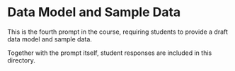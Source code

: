 Data Model and Sample Data 
================

This is the fourth prompt in the course, requiring students to provide a draft data model and sample data.  

Together with the prompt itself, student responses are included in this directory.
